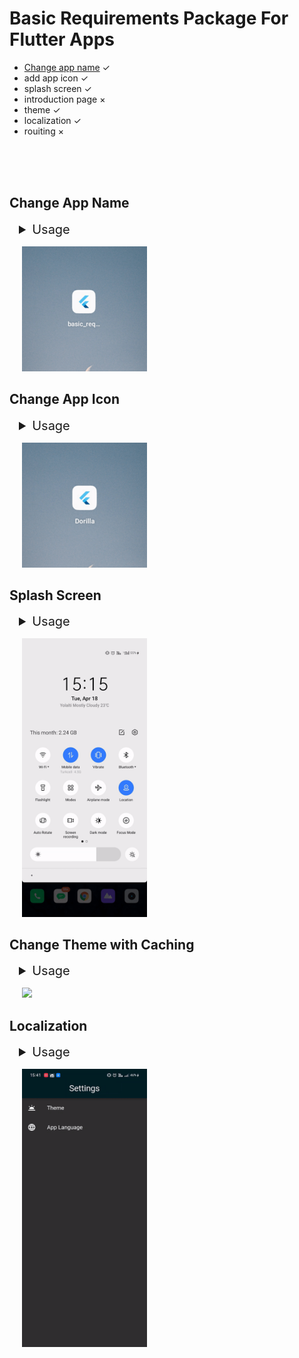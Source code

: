 # Basic Requirements Package For Flutter Apps

- [Change app name](#app-name) ✓
- add app icon ✓
- splash screen ✓
- introduction page ×
- theme ✓
- localization ✓
- rouiting ×

<br>
<br>
<br>

<a id="app-name"></a>

## Change App Name

<details style="margin:15px">
  <summary style="font-size:20px"> Usage</summary>
  
#### Android

Go to android manifest.xml.

```
android / app / src / main / AndroidManifest.xml
```

Change android label with your app name.

```
<application
          android:name="io.flutter.app.FlutterApplication"
          android:label="App Name"
          android:icon="@mipmap/launcher_icon">
```

#### Ios

Go to Info.plist.

```
ios / Runner / Info.plist
```

Change bundle name with your app name.

```
<key>CFBundleName</key>
<string>App Name</string>
```

</details>

<p>
  <img src="assets/readme/change_name.gif" width="200" hspace="20">
</p>

## Change App Icon

<details style="margin:15px">
  <summary style="font-size:20px"> Usage</summary>
  
#### Android & Ios

Add last version of flutter_launcher_icons package in dev_dependencies.

```
dev_dependencies:
  flutter_launcher_icons: "^0.13.0"
```

Add your app icon path in pubspec.yaml/assets.

```
assets:
    - assets/icon/icon.png
```

Add your Flutter Launcher Icons configuration to your pubspec.yaml

```
flutter_icons:
  android: true
  ios: true
  image_path: "assets/icon/icon.png"

```

İf you want to change icon also web, windows, macos then add this:

```
web:
    generate: true
    image_path: "path/to/image.png"
    background_color: "#hexcode"
    theme_color: "#hexcode"
  windows:
    generate: true
    image_path: "path/to/image.png"
    icon_size: 48 # min:48, max:256, default: 48
  macos:
    generate: true
    image_path: "path/to/image.png"
```

After setting up the configuration, run the package.

```
flutter pub get
flutter pub run flutter_launcher_icons
```

</details>

<p>
  <img src="assets/readme/change_icon.gif" width="200" hspace="20">
</p>

## Splash Screen

<details style="margin:15px">
  <summary style="font-size:20px"> Usage</summary>
  
#### Android & Ios

Add last version of flutter_native_splash package in dev_dependencies.

```
dev_dependencies:
  flutter_native_splash: ^2.2.19
```

Add your app logo pubspec.yaml/assets.

```
assets:
    - assets/logo/
```

Add your Flutter Native Splash configuration to your pubspec.yaml

```
flutter_native_splash:
  color: "#dcd5cd"
  image: assets/logo/logo.png
  color_dark: "#1b1106"
  image_dark: assets/logo/logo_dark.png

  android_12:
    image: assets/logo/logo.png
    icon_background_color: "#dcd5cd"
    image_dark: assets/logo/logo_dark.png
    icon_background_color_dark: "#1b1106"

  web: false
```

After setting up the configuration, run the package.

```
flutter pub get
flutter pub run flutter_native_splash:create
```

</details>

<p>
  <img src="assets/readme/splash_screen.gif" width="200" hspace="20">
</p>

## Change Theme with Caching

<details style="margin:15px">
  <summary style="font-size:20px"> Usage</summary>
  
#### Android & Ios

Add last version of flutter_bloc package for state management and hive, hive_flutter for caching in dependencies.

```
dependencies:
  flutter_bloc: ^8.1.2
  hive: ^2.2.3
  hive_flutter: ^1.1.0
```

Add last version of build_runner package and hive_generator in dev dependencies.

```
dev_dependencies:
  build_runner: ^2.3.3
  hive_generator: ^2.0.0
```

Create theme classes for your themes and create cubit class for your thememode value. Create box with hive and make caching.

</details>

<p>
  <img src="assets/readme/theme_caching.gif" width="200" hspace="20">
</p>

## Localization

<details style="margin:15px">
  <summary style="font-size:20px"> Usage</summary>
  
#### Android & Ios

Add last version of easy_localization: ^3.0.1 in dependencies.

```
dependencies:
  easy_localization: ^3.0.1
```

Create folder and add translation your local files.

```
assets
└── translations
    ├── en-US.json
    └── tr-TR.json
```

Add assets localization directory in pubspec.yaml

```
flutter:
  assets:
    - assets/translations/
```

Add easy localization widget.

```
import 'package:flutter/material.dart';
import 'package:flutter_localizations/flutter_localizations.dart';
import 'package:easy_localization/easy_localization.dart';

void main() async {
  WidgetsFlutterBinding.ensureInitialized();
  await EasyLocalization.ensureInitialized();

  runApp(
    EasyLocalization(
      supportedLocales: [Locale('en', 'US'), Locale('de', 'DE')],
      path: 'assets/translations', // <-- change the path of the translation files
      fallbackLocale: Locale('en', 'US'),
      child: MyApp()
    ),
  );
}

class MyApp extends StatelessWidget {
  @override
  Widget build(BuildContext context) {
    return MaterialApp(
      localizationsDelegates: context.localizationDelegates,
      supportedLocales: context.supportedLocales,
      locale: context.locale,
      home: MyHomePage()
    );
  }
}
```

If you want to change locale, You change with context.

</details>

<p>
  <img src="assets/readme/localization.gif" width="200" hspace="20">
</p>
